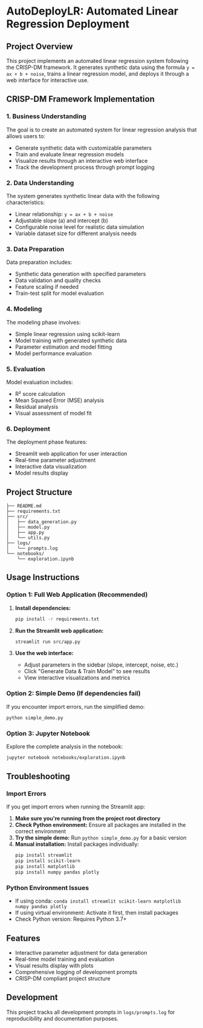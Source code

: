 # AutoDeployLR: Automated Linear Regression Deployment

## Project Overview
This project implements an automated linear regression system following the CRISP-DM framework. It generates synthetic data using the formula `y = ax + b + noise`, trains a linear regression model, and deploys it through a web interface for interactive use.

## CRISP-DM Framework Implementation

### 1. Business Understanding
The goal is to create an automated system for linear regression analysis that allows users to:
- Generate synthetic data with customizable parameters
- Train and evaluate linear regression models
- Visualize results through an interactive web interface
- Track the development process through prompt logging

### 2. Data Understanding
The system generates synthetic linear data with the following characteristics:
- Linear relationship: `y = ax + b + noise`
- Adjustable slope (a) and intercept (b)
- Configurable noise level for realistic data simulation
- Variable dataset size for different analysis needs

### 3. Data Preparation
Data preparation includes:
- Synthetic data generation with specified parameters
- Data validation and quality checks
- Feature scaling if needed
- Train-test split for model evaluation

### 4. Modeling
The modeling phase involves:
- Simple linear regression using scikit-learn
- Model training with generated synthetic data
- Parameter estimation and model fitting
- Model performance evaluation

### 5. Evaluation
Model evaluation includes:
- R² score calculation
- Mean Squared Error (MSE) analysis
- Residual analysis
- Visual assessment of model fit

### 6. Deployment
The deployment phase features:
- Streamlit web application for user interaction
- Real-time parameter adjustment
- Interactive data visualization
- Model results display

## Project Structure
```
├── README.md
├── requirements.txt
├── src/
│   ├── data_generation.py
│   ├── model.py
│   ├── app.py
│   └── utils.py
├── logs/
│   └── prompts.log
└── notebooks/
    └── exploration.ipynb
```

## Usage Instructions

### Option 1: Full Web Application (Recommended)
1. **Install dependencies:**
   ```bash
   pip install -r requirements.txt
   ```
   
2. **Run the Streamlit web application:**
   ```bash
   streamlit run src/app.py
   ```
   
3. **Use the web interface:**
   - Adjust parameters in the sidebar (slope, intercept, noise, etc.)
   - Click "Generate Data & Train Model" to see results
   - View interactive visualizations and metrics

### Option 2: Simple Demo (If dependencies fail)
If you encounter import errors, run the simplified demo:
```bash
python simple_demo.py
```

### Option 3: Jupyter Notebook
Explore the complete analysis in the notebook:
```bash
jupyter notebook notebooks/exploration.ipynb
```

## Troubleshooting

### Import Errors
If you get import errors when running the Streamlit app:

1. **Make sure you're running from the project root directory**
2. **Check Python environment:** Ensure all packages are installed in the correct environment
3. **Try the simple demo:** Run `python simple_demo.py` for a basic version
4. **Manual installation:** Install packages individually:
   ```bash
   pip install streamlit
   pip install scikit-learn
   pip install matplotlib
   pip install numpy pandas plotly
   ```

### Python Environment Issues
- If using conda: `conda install streamlit scikit-learn matplotlib numpy pandas plotly`
- If using virtual environment: Activate it first, then install packages
- Check Python version: Requires Python 3.7+

## Features
- Interactive parameter adjustment for data generation
- Real-time model training and evaluation
- Visual results display with plots
- Comprehensive logging of development prompts
- CRISP-DM compliant project structure

## Development
This project tracks all development prompts in `logs/prompts.log` for reproducibility and documentation purposes.